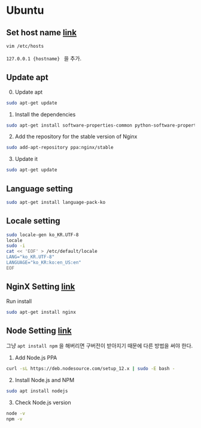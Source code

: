 # Ubuntu

## Set host name [link](https://linuxhandbook.com/sudo-unable-resolve-host/)

```bash
vim /etc/hosts
```

`127.0.0.1 {hostname} ` 을 추가.



## Update apt

0. Update apt

```bash
sudo apt-get update
```

1.  Install the dependencies 

```bash
sudo apt-get install software-properties-common python-software-properties
```

2.  Add the repository for the stable version of Nginx 

```bash
sudo add-apt-repository ppa:nginx/stable
```

3.  Update it 

```bash
sudo apt-get update
```



## Language setting

```bash
sudo apt-get install language-pack-ko
```

## Locale setting

```bash
sudo locale-gen ko_KR.UTF-8
locale
sudo -i
cat << 'EOF' > /etc/default/locale
LANG="ko_KR.UTF-8"
LANGUAGE="ko_KR:ko:en_US:en"
EOF
```



## NginX Setting [link](https://medium.com/@soban1193/upgrading-nginx-to-the-latest-version-on-ubuntu-c0ad9116cf87)

Run install

```bash
sudo apt-get install nginx
```



## Node Setting [link](https://websiteforstudents.com/install-the-latest-node-js-and-nmp-packages-on-ubuntu-16-04-18-04-lts/)

그냥 `apt install npm` 을 해버리면 구버전이 받아지기 때문에 다른 방법을 써야 한다.

1. Add Node.js PPA

```bash
curl -sL https://deb.nodesource.com/setup_12.x | sudo -E bash -
```

2. Install Node.js and NPM

```bash
sudo apt install nodejs
```

3. Check Node.js version

```bash
node -v
npm -v
```

